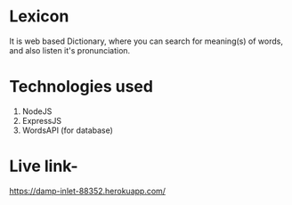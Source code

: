 # Lexicon
It is web based Dictionary, where you can search for meaning(s) of words, and also listen it's pronunciation.

# Technologies used
  1) NodeJS
  2) ExpressJS
  3) WordsAPI (for database)
  
# Live link-
  https://damp-inlet-88352.herokuapp.com/
  
